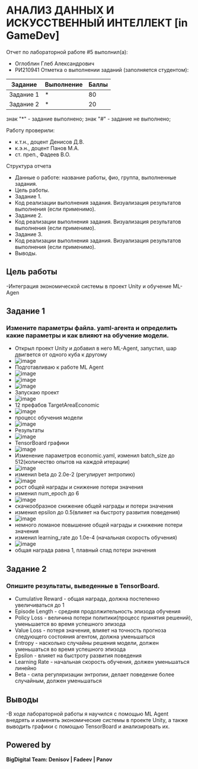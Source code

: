 # АНАЛИЗ ДАННЫХ И ИСКУССТВЕННЫЙ ИНТЕЛЛЕКТ [in GameDev]
Отчет по лабораторной работе #5 выполнил(а):
- Оглоблин Глеб Александрович
- РИ210941
Отметка о выполнении заданий (заполняется студентом):

| Задание | Выполнение | Баллы |
| ------ | ------ | ------ |
| Задание 1 | * | 80 |
| Задание 2 | * | 20 |


знак "*" - задание выполнено; знак "#" - задание не выполнено;

Работу проверили:
- к.т.н., доцент Денисов Д.В.
- к.э.н., доцент Панов М.А.
- ст. преп., Фадеев В.О.

Структура отчета

- Данные о работе: название работы, фио, группа, выполненные задания.
- Цель работы.
- Задание 1.
- Код реализации выполнения задания. Визуализация результатов выполнения (если применимо).
- Задание 2.
- Код реализации выполнения задания. Визуализация результатов выполнения (если применимо).
- Задание 3.
- Код реализации выполнения задания. Визуализация результатов выполнения (если применимо).
- Выводы.

## Цель работы
-Интеграция экономической системы в проект Unity и обучение ML-Agen

## Задание 1
### Измените параметры файла. yaml-агента и определить какие параметры и как влияют на обучение модели.
- Открыл проект Unity и добавил в него ML-Agent, запустил, шар двигвется от одного куба к другому
- ![image](https://user-images.githubusercontent.com/79518116/205056534-3e8f02c1-9e22-4976-99bf-0ef5cda3d67d.png)
- Подготавливаю к работе ML Agent
- ![image](https://user-images.githubusercontent.com/79518116/205057347-50fddd35-ba21-4d5c-b880-3adfdbe4f4f9.png)
- ![image](https://user-images.githubusercontent.com/79518116/205057912-18250b13-b386-4188-b1c9-a3b669a01d38.png)
- ![image](https://user-images.githubusercontent.com/79518116/205059757-90bf559d-b88f-4cd2-b78a-3e085125d551.png)
- Запускаю проект
- ![image](https://user-images.githubusercontent.com/79518116/205059983-2d5c500b-0f96-4322-b59a-b06c199afac4.png)
- 12 префабов TargetAreaEconomic
- ![image](https://user-images.githubusercontent.com/79518116/205060332-e48eb80d-e784-4720-a2b9-7df78c8bc75d.png)
- процесс обучения модели
- ![image](https://user-images.githubusercontent.com/79518116/205060455-336ea969-4c3e-4e6f-a897-7472e5822660.png)
- Результаты 
- ![image](https://user-images.githubusercontent.com/79518116/205061165-b57c575f-ed29-4676-8bd9-f36807818cf9.png)
- TensorBoard графики
- ![image](https://user-images.githubusercontent.com/79518116/205084576-15578abc-d563-47cb-a815-cb79bf3d69bd.png)
- Изменение параметров economic.yaml, изменил batch_size до 512(количество опытов на каждой итерации)
- ![image](https://user-images.githubusercontent.com/79518116/205090448-c394aed4-7f37-47ab-a580-27fa5fbc13fa.png)
- изменил beta до 2.0e-2 (регулирует энтропию)
- ![image](https://user-images.githubusercontent.com/79518116/205117077-9a638923-f7ab-45b1-9d6d-54da6f0b500c.png)
- рост общей награды и снижение потери значения
- изменил num_epoch до 6
- ![image](https://user-images.githubusercontent.com/79518116/205119981-23759058-060a-4816-a98c-04709bcf22b7.png)
- скачкообразное снижение общей награды и потери значения
- изменил epsilon до 0.5(влияет на быстроту развития поведения)
- ![image](https://user-images.githubusercontent.com/79518116/205123820-4ed9bfc9-1393-43a1-b44f-eb7436d7753d.png)
- немного ломаное повышение общей награды и снижение потери значения
- изменил learning_rate до 1.0e-4 (начальная скорость обучения)
- ![image](https://user-images.githubusercontent.com/79518116/205125618-9e4bb2bb-6058-4b40-a06a-65829c7e7cb8.png)
- общая награда равна 1, плавный спад потери значения

## Задание 2 
### Опишите результаты, выведенные в TensorBoard. 
- Cumulative Reward - общая награда, должна постепенно увеличиваться до 1
- Episode Length - средняя продолжительность эпизода обучения
- Policy Loss - величина потери политики(процесс принятия решений), уменьшается во время успешного эпизода
- Value Loss - потеря значения, влияет на точность прогноза следующего состояния агентом, должна уменьшаться
- Entropy - насколько случайны решения модели, должен уменьшаться во время успешного эпизода
- Epsilon - влияет на быстроту развития поведения
- Learning Rate - начальная скорость обучения, должен уменьшаться линейно
- Beta - cила регуляризации энтропии, делает поведение более случайным, должен уменьшаться

## Выводы
-В ходе лабораторной работы я научился с помощью ML Agent внедрять и изменять экономические системы в проекте Unity, а также выводить графики с помощью TensorBoard и анализировать их.
## Powered by

**BigDigital Team: Denisov | Fadeev | Panov**

